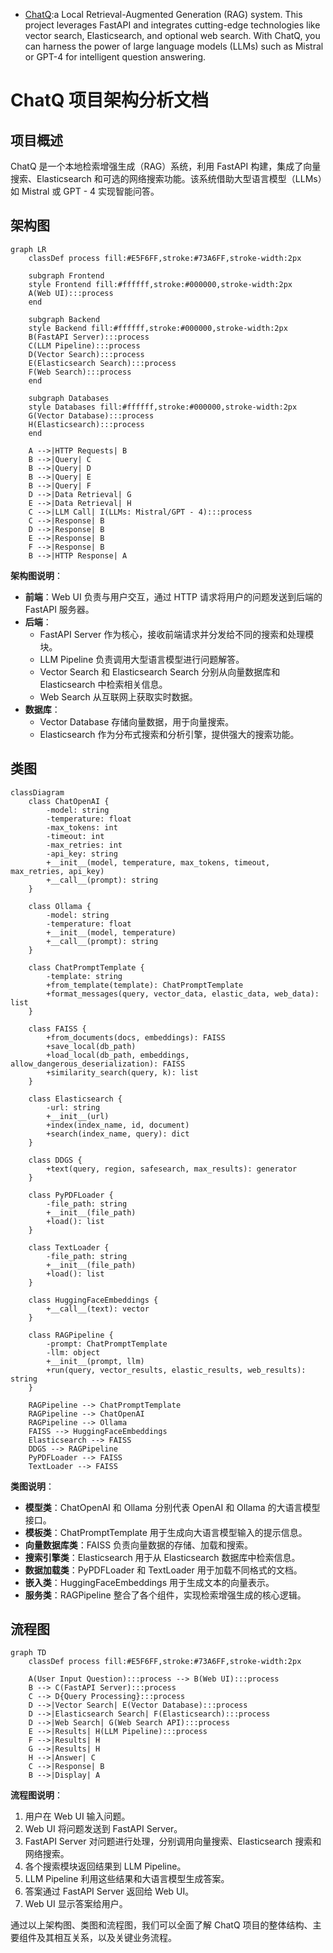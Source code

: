   - [ChatQ](https://github.com/Jocker-123/ChatQ):a Local Retrieval-Augmented Generation (RAG) system. This project leverages FastAPI and integrates cutting-edge technologies like vector search, Elasticsearch, and optional web search. With ChatQ, you can harness the power of large language models (LLMs) such as Mistral or GPT-4 for intelligent question answering.


# ChatQ 项目架构分析文档

## 项目概述
ChatQ 是一个本地检索增强生成（RAG）系统，利用 FastAPI 构建，集成了向量搜索、Elasticsearch 和可选的网络搜索功能。该系统借助大型语言模型（LLMs）如 Mistral 或 GPT - 4 实现智能问答。

## 架构图
```mermaid
graph LR
    classDef process fill:#E5F6FF,stroke:#73A6FF,stroke-width:2px
    
    subgraph Frontend
    style Frontend fill:#ffffff,stroke:#000000,stroke-width:2px
    A(Web UI):::process
    end
    
    subgraph Backend
    style Backend fill:#ffffff,stroke:#000000,stroke-width:2px
    B(FastAPI Server):::process
    C(LLM Pipeline):::process
    D(Vector Search):::process
    E(Elasticsearch Search):::process
    F(Web Search):::process
    end
    
    subgraph Databases
    style Databases fill:#ffffff,stroke:#000000,stroke-width:2px
    G(Vector Database):::process
    H(Elasticsearch):::process
    end
    
    A -->|HTTP Requests| B
    B -->|Query| C
    B -->|Query| D
    B -->|Query| E
    B -->|Query| F
    D -->|Data Retrieval| G
    E -->|Data Retrieval| H
    C -->|LLM Call| I(LLMs: Mistral/GPT - 4):::process
    C -->|Response| B
    D -->|Response| B
    E -->|Response| B
    F -->|Response| B
    B -->|HTTP Response| A
```
**架构图说明**：
- **前端**：Web UI 负责与用户交互，通过 HTTP 请求将用户的问题发送到后端的 FastAPI 服务器。
- **后端**：
  - FastAPI Server 作为核心，接收前端请求并分发给不同的搜索和处理模块。
  - LLM Pipeline 负责调用大型语言模型进行问题解答。
  - Vector Search 和 Elasticsearch Search 分别从向量数据库和 Elasticsearch 中检索相关信息。
  - Web Search 从互联网上获取实时数据。
- **数据库**：
  - Vector Database 存储向量数据，用于向量搜索。
  - Elasticsearch 作为分布式搜索和分析引擎，提供强大的搜索功能。

## 类图
```mermaid
classDiagram
    class ChatOpenAI {
        -model: string
        -temperature: float
        -max_tokens: int
        -timeout: int
        -max_retries: int
        -api_key: string
        +__init__(model, temperature, max_tokens, timeout, max_retries, api_key)
        +__call__(prompt): string
    }
    
    class Ollama {
        -model: string
        -temperature: float
        +__init__(model, temperature)
        +__call__(prompt): string
    }
    
    class ChatPromptTemplate {
        -template: string
        +from_template(template): ChatPromptTemplate
        +format_messages(query, vector_data, elastic_data, web_data): list
    }
    
    class FAISS {
        +from_documents(docs, embeddings): FAISS
        +save_local(db_path)
        +load_local(db_path, embeddings, allow_dangerous_deserialization): FAISS
        +similarity_search(query, k): list
    }
    
    class Elasticsearch {
        -url: string
        +__init__(url)
        +index(index_name, id, document)
        +search(index_name, query): dict
    }
    
    class DDGS {
        +text(query, region, safesearch, max_results): generator
    }
    
    class PyPDFLoader {
        -file_path: string
        +__init__(file_path)
        +load(): list
    }
    
    class TextLoader {
        -file_path: string
        +__init__(file_path)
        +load(): list
    }
    
    class HuggingFaceEmbeddings {
        +__call__(text): vector
    }
    
    class RAGPipeline {
        -prompt: ChatPromptTemplate
        -llm: object
        +__init__(prompt, llm)
        +run(query, vector_results, elastic_results, web_results): string
    }
    
    RAGPipeline --> ChatPromptTemplate
    RAGPipeline --> ChatOpenAI
    RAGPipeline --> Ollama
    FAISS --> HuggingFaceEmbeddings
    Elasticsearch --> FAISS
    DDGS --> RAGPipeline
    PyPDFLoader --> FAISS
    TextLoader --> FAISS
```
**类图说明**：
- **模型类**：ChatOpenAI 和 Ollama 分别代表 OpenAI 和 Ollama 的大语言模型接口。
- **模板类**：ChatPromptTemplate 用于生成向大语言模型输入的提示信息。
- **向量数据库类**：FAISS 负责向量数据的存储、加载和搜索。
- **搜索引擎类**：Elasticsearch 用于从 Elasticsearch 数据库中检索信息。
- **数据加载类**：PyPDFLoader 和 TextLoader 用于加载不同格式的文档。
- **嵌入类**：HuggingFaceEmbeddings 用于生成文本的向量表示。
- **服务类**：RAGPipeline 整合了各个组件，实现检索增强生成的核心逻辑。

## 流程图
```mermaid
graph TD
    classDef process fill:#E5F6FF,stroke:#73A6FF,stroke-width:2px
    
    A(User Input Question):::process --> B(Web UI):::process
    B --> C(FastAPI Server):::process
    C --> D{Query Processing}:::process
    D -->|Vector Search| E(Vector Database):::process
    D -->|Elasticsearch Search| F(Elasticsearch):::process
    D -->|Web Search| G(Web Search API):::process
    E -->|Results| H(LLM Pipeline):::process
    F -->|Results| H
    G -->|Results| H
    H -->|Answer| C
    C -->|Response| B
    B -->|Display| A
```
**流程图说明**：
1. 用户在 Web UI 输入问题。
2. Web UI 将问题发送到 FastAPI Server。
3. FastAPI Server 对问题进行处理，分别调用向量搜索、Elasticsearch 搜索和网络搜索。
4. 各个搜索模块返回结果到 LLM Pipeline。
5. LLM Pipeline 利用这些结果和大语言模型生成答案。
6. 答案通过 FastAPI Server 返回给 Web UI。
7. Web UI 显示答案给用户。

通过以上架构图、类图和流程图，我们可以全面了解 ChatQ 项目的整体结构、主要组件及其相互关系，以及关键业务流程。